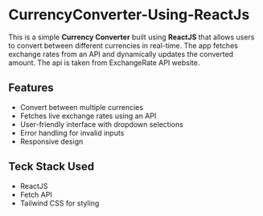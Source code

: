 # CurrencyConverter-Using-ReactJs

This is a simple **Currency Converter** built using **ReactJS** that allows users to convert between different currencies in real-time. The app fetches exchange rates from an API and dynamically updates the converted amount. The api is taken from ExchangeRate API website.

## Features
- Convert between multiple currencies
- Fetches live exchange rates using an API
- User-friendly interface with dropdown selections
- Error handling for invalid inputs
- Responsive design

## Teck Stack Used
- ReactJS
- Fetch API
- Tailwind CSS for styling 
